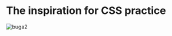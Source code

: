 # The inspiration for CSS practice

![buga2](https://github.com/user-attachments/assets/22248732-8182-41da-9542-5b4956538366)
